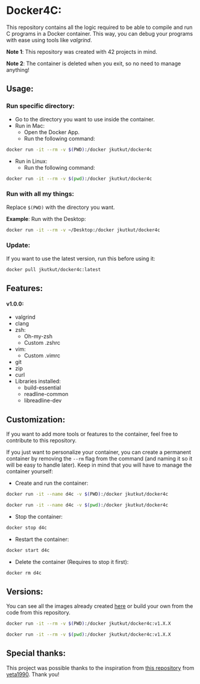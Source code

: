 # Docker4C:

This repository contains all the logic required to be able to compile and run C programs in a Docker container. This way, you can debug your programs with ease using tools like _valgrind_.


**Note 1**: This repository was created with 42 projects in mind.

**Note 2**: The container is deleted when you exit, so no need to manage anything!


## Usage:
### Run specific directory:
- Go to the directory you want to use inside the container.
- Run in Mac:
  - Open the Docker App.
  - Run the following command:
```zsh
docker run -it --rm -v $(PWD):/docker jkutkut/docker4c
```

- Run in Linux:
  - Run the following command:
```zsh
docker run -it --rm -v $(pwd):/docker jkutkut/docker4c
```


### Run with all my things:
Replace `$(PWD)` with the directory you want.

**Example**: Run with the Desktop:
```zsh
docker run -it --rm -v ~/Desktop:/docker jkutkut/docker4c
```

### Update:
If you want to use the latest version, run this before using it:
```zsh
docker pull jkutkut/docker4c:latest
```

## Features:
#### v1.0.0:
- valgrind
- clang
- zsh:
  - Oh-my-zsh
  - Custom .zshrc
- vim:
  - Custom .vimrc
- git
- zip
- curl
- Libraries installed:
	- build-essential
	- readline-common
	- libreadline-dev

## Customization:
If you want to add more tools or features to the container, feel free to contribute to this repository.

If you just want to personalize your container, you can create a permanent container by removing the `--rm` flag from the command (and naming it so it will be easy to handle later). Keep in mind that you will have to manage the container yourself:

- Create and run the container:
```zsh
docker run -it --name d4c -v $(PWD):/docker jkutkut/docker4c
```
```zsh
docker run -it --name d4c -v $(pwd):/docker jkutkut/docker4c
```

- Stop the container:
```zsh
docker stop d4c
```

- Restart the container:
```zsh
docker start d4c
```

- Delete the container (Requires to stop it first):
```zsh
docker rm d4c
```


## Versions:
You can see all the images already created [here](https://hub.docker.com/r/jkutkut/docker4c) or build your own from the code from this repository.
```zsh
docker run -it --rm -v $(PWD):/docker jkutkut/docker4c:v1.X.X
```
```zsh
docker run -it --rm -v $(pwd):/docker jkutkut/docker4c:v1.X.X
```

## Special thanks:
This project was possible thanks to the inspiration from [this repository](https://github.com/yeta1990/docker-gcc-clang) from [yeta1990](https://github.com/yeta1990). Thank you!
